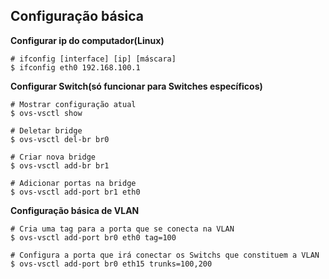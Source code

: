 ## Configuração básica

**Configurar ip do computador(Linux)**
```
# ifconfig [interface] [ip] [máscara]
$ ifconfig eth0 192.168.100.1

```

**Configurar Switch(só funcionar para Switches específicos)**
```
# Mostrar configuração atual
$ ovs-vsctl show

# Deletar bridge
$ ovs-vsctl del-br br0

# Criar nova bridge
$ ovs-vsctl add-br br1

# Adicionar portas na bridge
$ ovs-vsctl add-port br1 eth0
```

**Configuração básica de VLAN**
```
# Cria uma tag para a porta que se conecta na VLAN
$ ovs-vsctl add-port br0 eth0 tag=100

# Configura a porta que irá conectar os Switchs que constituem a VLAN
$ ovs-vsctl add-port br0 eth15 trunks=100,200
``` 